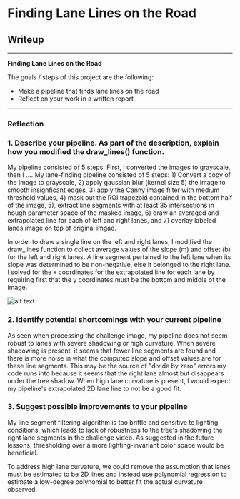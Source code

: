 # **Finding Lane Lines on the Road** 

## Writeup

---

**Finding Lane Lines on the Road**

The goals / steps of this project are the following:
* Make a pipeline that finds lane lines on the road
* Reflect on your work in a written report


[//]: # (Image References)

[image1]: ./test_output_examples/test_images_output/full-line-labeled-whiteCarLaneSwitch.jpg "Grayscale"

---

### Reflection

### 1. Describe your pipeline. As part of the description, explain how you modified the draw_lines() function.

My pipeline consisted of 5 steps. First, I converted the images to grayscale, then I .... 
My lane-finding pipeline consisted of 5 steps: 1) Convert a copy of the image to grayscale, 2) 
apply gaussian blur (kernel size 5) the image to smooth insignficant edges, 3)
apply the Canny image filter with medium threshold values, 4) mask out the ROI trapezoid
contained in the bottom half of the image, 5), extract line segments with at least 35 intersections
in hough parameter space of the masked image, 6) draw an averaged and extrapolated 
line for each of left and right lanes, and 7) overlay labeled lanes image on top of
original imgae.

In order to draw a single line on the left and right lanes, I modified the draw_lines function 
to collect average values of the slope (m) and offset (b) for the left and right lanes. A line 
segment pertained to the left lane when its slope was determined to be non-negative, else it 
belonged to the right lane. I solved for the x coordinates for the extrapolated line for each lane
by requiring first that the y coordinates must be the bottom and middle of the image.

![alt text][image1]


### 2. Identify potential shortcomings with your current pipeline


As seen when processing the challenge image, my pipeline does not seem robust to
lanes with severe shadowing or high curvature.
When severe shadowing is present, it seems that fewer line segments are found and there
is more noise in what the computed slope and offset values are for these line segments. This 
may be the source of "divide by zero" errors my code runs into because it seems that the right lane
almost but disappears under the tree shadow.
When high lane curvature is present, I would expect my pipeline's extrapolated 2D lane line to
not be a good fit.


### 3. Suggest possible improvements to your pipeline

My line segment filtering algorithm is too brittle and sensitive to lighting conditions, which
leads to lack of robustness to the tree's shadowing the right lane segments in the challenge video.
As suggested in the future lessons, thresholding over a more lighting-invariant color space would be
beneficial.

To address high lane curvature, we could remove the assumption that lanes must be estimated
to be 2D lines and instead use polynomial regression to estimate a low-degree polynomial to better
fit the actual curvature observed.

